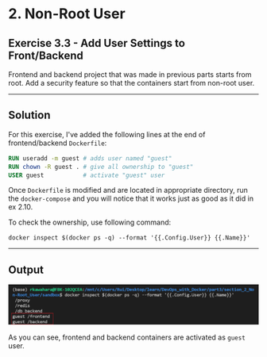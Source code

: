 # 2. Non-Root User

## Exercise 3.3 - Add User Settings to Front/Backend

Frontend and backend project that was made in previous parts starts from root. Add a security feature so that the containers start from non-root user.

---

## Solution

For this exercise, I've added the following lines at the end of frontend/backend `Dockerfile`:

``` Dockerfile
RUN useradd -m guest # adds user named "guest"
RUN chown -R guest . # give all ownership to "guest"
USER guest           # activate "guest" user
```

Once `Dockerfile` is modified and are located in appropriate directory, run the `docker-compose` and you will notice that it works just as good as it did in ex 2.10.

To check the ownership, use following command:
```docker
docker inspect $(docker ps -q) --format '{{.Config.User}} {{.Name}}'
```

---

## Output

![ex 3.3 non-root user](../img/e3.3.PNG)

As you can see, frontend and backend containers are activated as `guest` user.